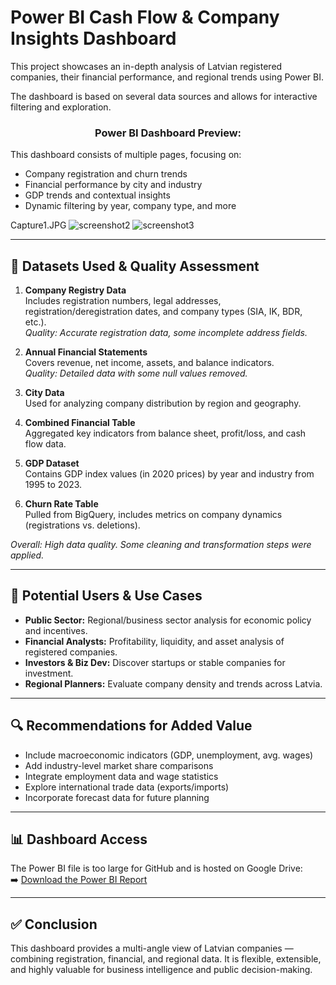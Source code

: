 # Power BI Cash Flow & Company Insights Dashboard

This project showcases an in-depth analysis of Latvian registered companies, their financial performance, and regional trends using Power BI.

The dashboard is based on several data sources and allows for interactive filtering and exploration.

<h3 align="center">Power BI Dashboard Preview:</h3>

This dashboard consists of multiple pages, focusing on:

- Company registration and churn trends
- Financial performance by city and industry
- GDP trends and contextual insights
- Dynamic filtering by year, company type, and more

Capture1.JPG
![screenshot2](https://github.com/YourUsername/YourRepoName/assets/YourID/your-image-id2)
![screenshot3](https://github.com/YourUsername/YourRepoName/assets/YourID/your-image-id3)

---

## 📁 Datasets Used & Quality Assessment

1. **Company Registry Data**  
   Includes registration numbers, legal addresses, registration/deregistration dates, and company types (SIA, IK, BDR, etc.).  
   _Quality: Accurate registration data, some incomplete address fields._

2. **Annual Financial Statements**  
   Covers revenue, net income, assets, and balance indicators.  
   _Quality: Detailed data with some null values removed._

3. **City Data**  
   Used for analyzing company distribution by region and geography.

4. **Combined Financial Table**  
   Aggregated key indicators from balance sheet, profit/loss, and cash flow data.

5. **GDP Dataset**  
   Contains GDP index values (in 2020 prices) by year and industry from 1995 to 2023.

6. **Churn Rate Table**  
   Pulled from BigQuery, includes metrics on company dynamics (registrations vs. deletions).

_Overall: High data quality. Some cleaning and transformation steps were applied._

---

## 🧠 Potential Users & Use Cases

- **Public Sector:** Regional/business sector analysis for economic policy and incentives.
- **Financial Analysts:** Profitability, liquidity, and asset analysis of registered companies.
- **Investors & Biz Dev:** Discover startups or stable companies for investment.
- **Regional Planners:** Evaluate company density and trends across Latvia.

---

## 🔍 Recommendations for Added Value

- Include macroeconomic indicators (GDP, unemployment, avg. wages)
- Add industry-level market share comparisons
- Integrate employment data and wage statistics
- Explore international trade data (exports/imports)
- Incorporate forecast data for future planning

---

## 📊 Dashboard Access

The Power BI file is too large for GitHub and is hosted on Google Drive:  
➡️ [Download the Power BI Report](https://drive.google.com/file/d/1SiYxlUNPUkb-xQsB3eKxcpXcQ4jH5d_Z/view?usp=drive_link)

---

## ✅ Conclusion

This dashboard provides a multi-angle view of Latvian companies — combining registration, financial, and regional data. It is flexible, extensible, and highly valuable for business intelligence and public decision-making.
